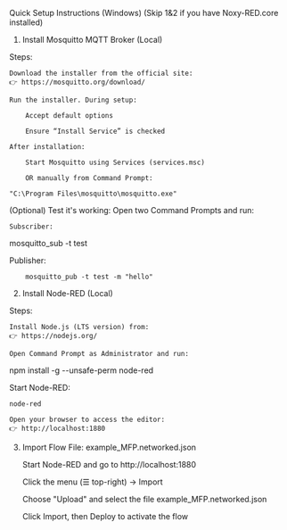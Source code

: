 Quick Setup Instructions (Windows) (Skip 1&2 if you have Noxy-RED.core installed)

1. Install Mosquitto MQTT Broker (Local)

Steps:

    Download the installer from the official site:
    👉 https://mosquitto.org/download/

    Run the installer. During setup:

        Accept default options

        Ensure “Install Service” is checked

    After installation:

        Start Mosquitto using Services (services.msc)

        OR manually from Command Prompt:

    "C:\Program Files\mosquitto\mosquitto.exe"

(Optional) Test it's working:
Open two Command Prompts and run:

    Subscriber:

mosquitto_sub -t test

Publisher:

        mosquitto_pub -t test -m "hello"

2. Install Node-RED (Local)

Steps:

    Install Node.js (LTS version) from:
    👉 https://nodejs.org/

    Open Command Prompt as Administrator and run:

npm install -g --unsafe-perm node-red

Start Node-RED:

    node-red

    Open your browser to access the editor:
    👉 http://localhost:1880

3. Import Flow File: example_MFP.networked.json

    Start Node-RED and go to http://localhost:1880

    Click the menu (☰ top-right) → Import

    Choose "Upload" and select the file example_MFP.networked.json

    Click Import, then Deploy to activate the flow